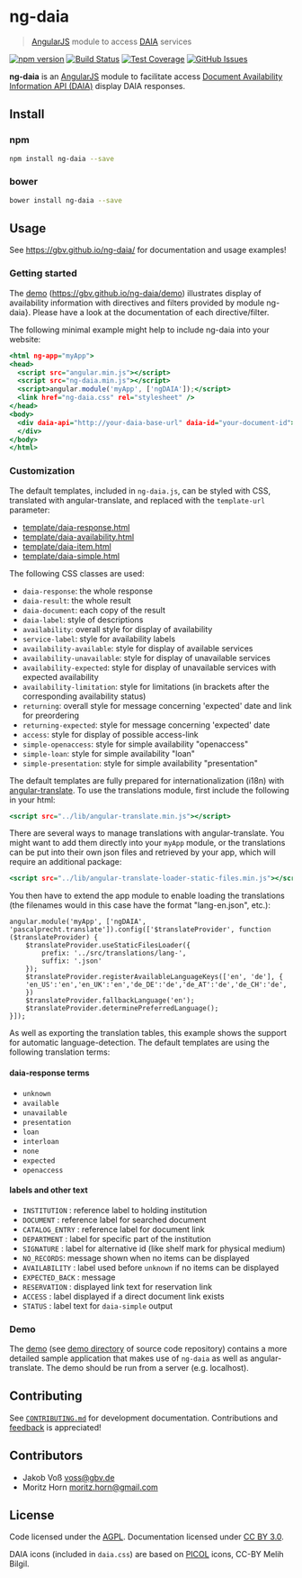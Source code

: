 # ng-daia

> [AngularJS](http://angularjs.org/) module to access [DAIA](http://purl.org/NET/DAIA) services

[![npm version](https://img.shields.io/npm/v/ng-daia.svg?style=flat)](https://www.npmjs.com/package/ng-daia)
[![Build Status](https://travis-ci.org/gbv/ng-daia.svg)](https://travis-ci.org/gbv/ng-daia)
[![Test Coverage](https://coveralls.io/repos/gbv/ng-daia/badge.svg?branch=master)](https://coveralls.io/r/gbv/ng-daia?branch=master)
[![GitHub Issues](https://img.shields.io/github/issues-raw/gbv/ng-daia.svg?style=flat)](https://github.com/gbv/ng-daia/issues)

**ng-daia** is an [AngularJS](http://angularjs.org/) module to facilitate
access [Document Availability Information API (DAIA)](http://purl.org/NET/DAIA)
display DAIA responses.

## Install

### npm

```bash
npm install ng-daia --save
```

### bower

```bash
bower install ng-daia --save
```

## Usage

See <https://gbv.github.io/ng-daia/> for documentation and usage examples!

### Getting started

The [demo](demo) (<https://gbv.github.io/ng-daia/demo>) illustrates display of
availability information with directives and filters provided by module
ng-daia}. Please have a look at the documentation of each directive/filter.

The following minimal example might help to include ng-daia into your website:

```.html
<html ng-app="myApp">
<head>
  <script src="angular.min.js"></script>
  <script src="ng-daia.min.js"></script>
  <script>angular.module('myApp', ['ngDAIA']);</script>
  <link href="ng-daia.css" rel="stylesheet" />
</head>
<body>
  <div daia-api="http://your-daia-base-url" daia-id="your-document-id">
  </div>
</body>
</html>
```

### Customization

The default templates, included in `ng-daia.js`, can be styled with CSS,
translated with angular-translate, and replaced with the `template-url`
parameter:

* [template/daia-response.html](https://github.com/gbv/ng-daia/blob/master/src/templates/daia-response.html)
* [template/daia-availability.html](https://github.com/gbv/ng-daia/blob/master/src/templates/daia-availability.html)
* [template/daia-item.html](https://github.com/gbv/ng-daia/blob/master/src/templates/daia-item.html)
* [template/daia-simple.html](https://github.com/gbv/ng-daia/blob/master/src/templates/daia-simple.html)
  
The following CSS classes are used:

* `daia-response`: the whole response
* `daia-result`: the whole result
* `daia-document`: each copy of the result 
* `daia-label`: style of descriptions
* `availability`: overall style for display of availability
* `service-label`: style for availability labels
* `availability-available`: style for display of available services
* `availability-unavailable`: style for display of unavailable services
* `availability-expected`: style for display of unavailable services with expected availability
* `availability-limitation`: style for limitations (in brackets after the corresponding availability status)
* `returning`: overall style for message concerning 'expected' date and link for preordering
* `returning-expected`: style for message concerning 'expected' date
* `access`: style for display of possible access-link
* `simple-openaccess`: style for simple availability "openaccess"
* `simple-loan`: style for simple availability "loan"
* `simple-presentation`: style for simple availability "presentation"

The default templates are fully prepared for internationalization (i18n) with
[angular-translate](https://angular-translate.github.io/docs/#/guide/02_getting-started).
To use the translations module, first include the following in your html:

```.html
<script src="../lib/angular-translate.min.js"></script>
```

There are several ways to manage translations with angular-translate. You might want to add them directly into your `myApp` module, or the translations can be put into their own json files and retrieved by your app, which will require an additional package:

```.html
<script src="../lib/angular-translate-loader-static-files.min.js"></script>
```

You then have to extend the app module to enable loading the translations (the filenames would in this case have the format "lang-en.json", etc.):

```.javascript
angular.module('myApp', ['ngDAIA', 'pascalprecht.translate']).config(['$translateProvider', function ($translateProvider) {
    $translateProvider.useStaticFilesLoader({
        prefix: '../src/translations/lang-',
        suffix: '.json'
    });
    $translateProvider.registerAvailableLanguageKeys(['en', 'de'], {
    'en_US':'en','en_UK':'en','de_DE':'de','de_AT':'de','de_CH':'de',
    })
    $translateProvider.fallbackLanguage('en');
    $translateProvider.determinePreferredLanguage();
}]);
```

As well as exporting the translation tables, this example shows the support for automatic language-detection. The default templates are using the following translation terms:

#### daia-response terms

* `unknown`
* `available`
* `unavailable`
* `presentation`
* `loan`
* `interloan`
* `none`
* `expected`
* `openaccess`

#### labels and other text

* `INSTITUTION` : reference label to holding institution
* `DOCUMENT` : reference label for searched document
* `CATALOG_ENTRY` : reference label for document link
* `DEPARTMENT` : label for specific part of the institution
* `SIGNATURE` : label for alternative id (like shelf mark for physical medium)
* `NO_RECORDS`: message shown when no items can be displayed
* `AVAILABILITY` : label used before `unknown` if no items can be displayed
* `EXPECTED_BACK` : message 
* `RESERVATION` : displayed link text for reservation link
* `ACCESS` : label displayed if a direct document link exists
* `STATUS` : label text for `daia-simple` output

### Demo

The [demo](demo) (see [demo
directory](https://github.com/gbv/ng-daia/tree/master/demo) of source code
repository) contains a more detailed sample application that makes use of
`ng-daia` as well as angular-translate. The demo should be run from a server
(e.g. localhost).

## Contributing

See [`CONTRIBUTING.md`](#/api/contributing) for development documentation.
Contributions and [feedback](https://github.com/gbv/ng-daia/issues) is
appreciated!

## Contributors

* Jakob Voß <voss@gbv.de>
* Moritz Horn <moritz.horn@gmail.com>

## License

Code licensed under the [AGPL](http://www.gnu.org/licenses/agpl-3.0.html).
Documentation licensed under [CC BY 3.0](http://creativecommons.org/licenses/by/3.0/).

DAIA icons (included in `daia.css`) are based on
[PICOL](http://picol.org/) icons, CC-BY Melih Bilgil.

